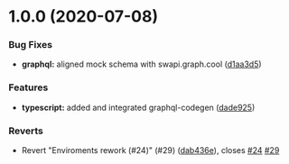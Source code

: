 # 1.0.0 (2020-07-08)


### Bug Fixes

* **graphql:** aligned mock schema with swapi.graph.cool ([d1aa3d5](https://github.com/AmazeeLabs/gatsby-starter-amazee/commit/d1aa3d5b733554806c5a23b1ec56065d925485a2))


### Features

* **typescript:** added and integrated graphql-codegen ([dade925](https://github.com/AmazeeLabs/gatsby-starter-amazee/commit/dade925867bad997dcf03498fdef92417a23fe4a))


### Reverts

* Revert "Enviroments rework (#24)" (#29) ([dab436e](https://github.com/AmazeeLabs/gatsby-starter-amazee/commit/dab436ef8bfa6b443ce4ff686d280d5f5cdb1c40)), closes [#24](https://github.com/AmazeeLabs/gatsby-starter-amazee/issues/24) [#29](https://github.com/AmazeeLabs/gatsby-starter-amazee/issues/29)
